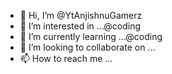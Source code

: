 - 👋 Hi, I’m @YtAnjishnuGamerz
- 👀 I’m interested in ...@coding
- 🌱 I’m currently learning ...@coding
- 💞️ I’m looking to collaborate on ...
- 📫 How to reach me ...

<!---
YtAnjishnuGamerz/YtAnjishnuGamerz is a ✨ special ✨ repository because its `README.md` (this file) appears on your GitHub profile.
You can click the Preview link to take a look at your changes.
--->
